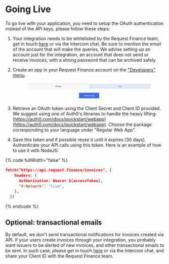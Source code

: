# Going Live

To go live with your application, you need to setup the OAuth authentication instead of the API keys, please follow these steps:&#x20;

1. Your integration needs to be whitelisted by the Request Finance team; get in touch [here](mailto:support@request.finance) or via the Intercom chat. Be sure to mention the email of the account that will make the queries. We advise setting up an account just for the integration, an account that does not send or receive invoices, with a strong password that can be archived safely.
2.  Create an app in your Request Finance account on the ["Developers" menu](https://app.request.finance/developers/apps).

    <figure><img src=".gitbook/assets/image (2).png" alt=""><figcaption></figcaption></figure>
3. Retrieve an OAuth token using the Client Secret and Client ID provided. We suggest using one of Auth0's libraries to handle the heavy lifting: [https://auth0.com/docs/quickstart/webapp](https://auth0.com/docs/quickstart/webapp). Choose the package corresponding to your language under "Regular Web App".
4. Save this token and if possible reuse it until it expires (30 days). Authenticate your API calls using this token. Here is an example of how to use it with NodeJS:

{% code fullWidth="false" %}
```json
fetch("https://api.request.finance/invoices", {
    headers: {
      Authorization: Bearer ${accessToken},
      "X-Network": "live",
    },
  })
```
{% endcode %}

## Optional: transactional emails

By default, we don't send transactional notifications for invoices created via API. If your users create invoices through your integration, you probably want issuers to be alerted of new invoices, and other transactional emails to be sent. In such case, please get in touch [here](mailto:support@request.finance) or via the Intercom chat, and share your Client ID with the Request Finance team.&#x20;

